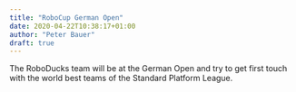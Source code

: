 ```yaml
---
title: "RoboCup German Open"
date: 2020-04-22T10:38:17+01:00
author: "Peter Bauer"
draft: true
---
```

The RoboDucks team will be at the German Open and try to get first touch with the world best teams of the Standard Platform League.

